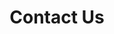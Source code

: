 ---
title: Contact Us
menu:
  main:
    weight: 6
  explore:
    weight: 5
seo:
  page_title:
  meta_description:
  featured_image:
hero: 
  enabled: true
  heading: Contact Us
  body: >-
    If you’ve got a large-scale building project to complete, Fox Structures has the specialty equipment and expertise to make it happen—on your budget and timeline.
  image:
    image_url: /uploads/fox-structures-offices.jpg
    image_alt: 
  button:
    enabled: false
    open_in_new_tab: true
    button_url: #
    button_text: Visit Us
  button_2:
    enabled: false
    open_in_new_tab: false
    button_url: #
    button_text: Contact Us
---